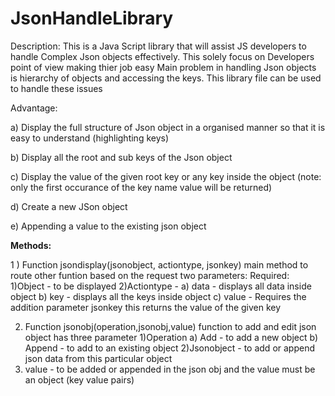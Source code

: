 # JsonHandleLibrary
Description:
  This is a Java Script library that will assist JS developers to handle Complex Json objects effectively. This solely focus on Developers point of view  making thier job easy
  Main problem in handling Json objects is hierarchy of objects and accessing the keys. This library file can be used to handle these issues
  
Advantage:

a) Display the full structure of Json object in a organised manner so that it is easy to understand (highlighting keys)

b) Display all the root and sub keys of the Json object

c) Display the value of the given root key or any key inside the object (note: only the first occurance of the key name value will  be returned)

d) Create a new JSon object 

e) Appending a value to the existing json object 


<b>Methods: </b>

1 ) Function jsondisplay(jsonobject, actiontype, jsonkey)
 main method to route other funtion based on the request
 two parameters:
 Required:
 1)Object - to be displayed
 2)Actiontype -
 a) data - displays all data inside object
 b) key - displays all the keys inside object
 c) value - Requires the addition parameter jsonkey
 this returns the value of the given key


2) Function jsonobj(operation,jsonobj,value) 
function to add and edit json object
has three parameter
1)Operation
    a) Add - to add a new object
    b) Append - to add to an existing object
2)Jsonobject - to add or append json data from this particular object
3) value - to be added or appended in the json obj and the value must be an object (key value pairs)

